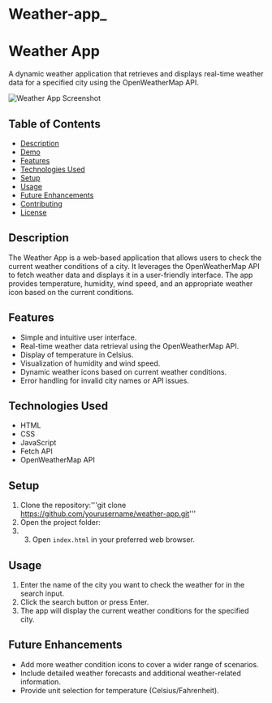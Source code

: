 # Weather-app_
# Weather App

A dynamic weather application that retrieves and displays real-time weather data for a specified city using the OpenWeatherMap API.

![Weather App Screenshot](screenshot.png)

## Table of Contents
- [Description](#description)
- [Demo](#demo)
- [Features](#features)
- [Technologies Used](#technologies-used)
- [Setup](#setup)
- [Usage](#usage)
- [Future Enhancements](#future-enhancements)
- [Contributing](#contributing)
- [License](#license)

## Description

The Weather App is a web-based application that allows users to check the current weather conditions of a city. It leverages the OpenWeatherMap API to fetch weather data and displays it in a user-friendly interface. The app provides temperature, humidity, wind speed, and an appropriate weather icon based on the current conditions.


## Features

- Simple and intuitive user interface.
- Real-time weather data retrieval using the OpenWeatherMap API.
- Display of temperature in Celsius.
- Visualization of humidity and wind speed.
- Dynamic weather icons based on current weather conditions.
- Error handling for invalid city names or API issues.

## Technologies Used

- HTML
- CSS
- JavaScript
- Fetch API
- OpenWeatherMap API

## Setup

1. Clone the repository:'''git clone https://github.com/yourusername/weather-app.git'''
2. Open the project folder:
3. 3. Open `index.html` in your preferred web browser.

## Usage

1. Enter the name of the city you want to check the weather for in the search input.
2. Click the search button or press Enter.
3. The app will display the current weather conditions for the specified city.

## Future Enhancements

- Add more weather condition icons to cover a wider range of scenarios.
- Include detailed weather forecasts and additional weather-related information.
- Provide unit selection for temperature (Celsius/Fahrenheit).


